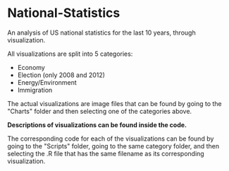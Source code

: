 # National-Statistics
An analysis of US national statistics for the last 10 years, through visualization. 

All visualizations are split into 5 categories:

* Economy
* Election (only 2008 and 2012)
* Energy/Environment
* Immigration

The actual visualizations are image files that can be found by going to the "Charts" folder and then selecting one of the categories above. 

**Descriptions of visualizations can be found inside the code.**

The corresponding code for each of the visualizations can be found by going to the "Scripts" folder, going to the same category folder, and then selecting the .R file that has the same filename as its corresponding visualization. 

